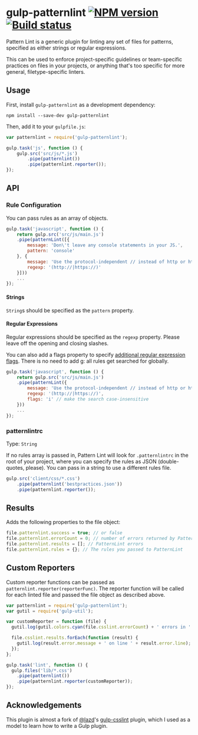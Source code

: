 # gulp-patternlint [![NPM version][npm-image]][npm-url] [![Build status][travis-image]][travis-url]

Pattern Lint is a generic plugin for linting any set of files for patterns, specified as either strings or regular expressions.

This can be used to enforce project-specific guidelines or team-specific practices on files in your projects, or anything that's too specific for more general, filetype-specific linters.

## Usage

First, install `gulp-patternlint` as a development dependency:

```shell
npm install --save-dev gulp-patternlint
```

Then, add it to your `gulpfile.js`:

```javascript
var patternlint = require('gulp-patternlint');

gulp.task('js', function () {
	gulp.src('src/js/*.js')
		.pipe(patternlint())
		.pipe(patternlint.reporter());
});
```

## API

### Rule Configuration

You can pass rules as an array of objects.

```javascript
gulp.task('javascript', function () {
	return gulp.src('src/js/main.js')
	.pipe(patternLint([{
		message: 'Don\'t leave any console statements in your JS.',
		pattern: 'console'
	}, {
		message: 'Use the protocol-independent // instead of http or https.',
		regexp: '(http://|https://)'
	}]))
	...
});
```

#### Strings

`String`s should be specified as the `pattern` property.

#### Regular Expressions

Regular expressions should be specified as the `regexp` property. Please leave off the opening and closing slashes.

You can also add a flags property to specify [additional regular expression flags](https://developer.mozilla.org/en-US/docs/Web/JavaScript/Guide/Regular_Expressions#Advanced_Searching_With_Flags). There is no need to add g: all rules get searched for globally.

```javascript
gulp.task('javascript', function () {
	return gulp.src('src/js/main.js')
	.pipe(patternLint({
		message: 'Use the protocol-independent // instead of http or https.',
		regexp: '(http://|https://)',
		flags: 'i' // make the search case-insensitive
	}))
	...
});
```

### patternlintrc
Type: `String`

If no rules array is passed in, Pattern Lint will look for `.patternlintrc` in the root of your project, where you can specify the rules as JSON (double-quotes, please). You can pass in a string to use a different rules file.

```javascript
gulp.src('client/css/*.css')
	.pipe(patternlint('bestpractices.json'))
	.pipe(patternlint.reporter());
```

## Results

Adds the following properties to the file object:

```javascript
file.patternlint.success = true; // or false
file.patternlint.errorCount = 0; // number of errors returned by PatternLint
file.patternlint.results = []; // PatternLint errors
file.patternlint.rules = {}; // The rules you passed to PatternLint
```

## Custom Reporters

Custom reporter functions can be passed as `patternlint.reporter(reporterFunc)`. The reporter function will be called for each linted file and passed the file object as described above.

```javascript
var patternlint = require('gulp-patternlint');
var gutil = require('gulp-util');

var customReporter = function (file) {
  gutil.log(gutil.colors.cyan(file.csslint.errorCount) + ' errors in ' + gutil.colors.magenta(file.path));

  file.csslint.results.forEach(function (result) {
    gutil.log(result.error.message + ' on line ' + result.error.line);
  });
};

gulp.task('lint', function () {
  gulp.files('lib/*.css')
    .pipe(patternlint())
    .pipe(patternlint.reporter(customReporter));
});
```

## Acknowledgements

This plugin is almost a fork of [@lazd](https://github.com/lazd)'s [gulp-csslint](https://github.com/lazd/gulp-csslint) plugin, which I used as a model to learn how to write a Gulp plugin.

[travis-url]: http://travis-ci.org/neagle/gulp-patternlint
[travis-image]: https://secure.travis-ci.org/neagle/gulp-patternlint.png?branch=master
[npm-url]: https://npmjs.org/package/gulp-patternlint
[npm-image]: https://badge.fury.io/js/gulp-patternlint.png
